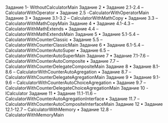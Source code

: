 Задание 1- WithoutCalculatorMain
Задание 2
•	Задание 2.1-2.4 – CalculatorWithOperator
•	Задание 2.5 -CalculatorWithOperatorMain
Задание 3
•	Задание 3.1-3.2 – CalculatorWithMathCopy
•	Задание 3.3 – CalculatorWithMathCopyMain
Задание 4
•	Задание 4.1-4.3 – CalculatorWithMathExtends
•	Задание 4.4 – CalculatorWithMathExtendsMain
Задание 5
•	Задание 5.1-5.4 – CalculatorWithCounterClassic
•	Задание 5.5 – CalculatorWithCounterClassicMain
Задание 6
•	Задание 6.1-5.4 – CalculatorWithCounterAutoSuper
•	Задание 6.5 – CalculatorWithCounterAutoSuperMain
Задание 7
•	Задание 7.1-7.6 – CalculatorWithCounterAutoComposite
•	Задание 7.7 – CalculatorWithCounterDelegateCompositeMain
Задание 8
•	Задание 8.1-8.6 – CalculatorWithCounterAutoAgregation
•	Задание 8.7 – CalculatorWithCounterDelegateAgregationMain
Задание 9
•	Задание 9.1-9.6 – CalculatorWithCounterAutoChoiceAgregation
•	Задание 9.7 – CalculatorWithCounterDelegateChoiceAgregationMain
Задание 10 - ICalculator
Задание 11
•	Задание 11.1-11.6 – CalculatorWithCounterAutoAgregationInterface
•	Задание 11.7 – CalculatorWithCounterAutoCompositeInterfaceMain
Задание 12
•	Задание 12.1-12.7 – CalculatorWithMemory
•	Задание 12.8 - CalculatorWithMemoryMain
